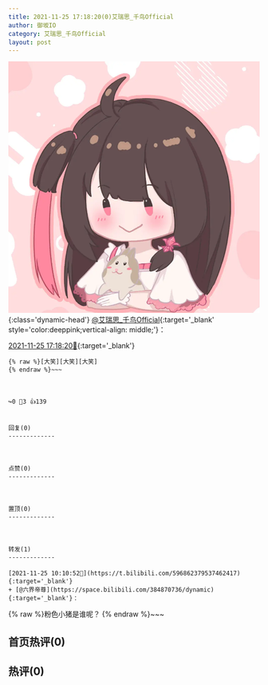 ```yaml
---
title: 2021-11-25 17:18:20(0)艾瑞思_千鸟Official
author: 御坂IO
category: 艾瑞思_千鸟Official
layout: post
---
```


![img](/images/7e08840c56f251de28bdf766b647bd5fe9a5d50a.jpg){:class='dynamic-head'}
[@艾瑞思_千鸟Official](https://space.bilibili.com/1090010845/dynamic){:target='_blank' style='color:deeppink;vertical-align: middle;'}：

[2021-11-25 17:18:20🔗](https://t.bilibili.com/596972536860352728){:target='_blank'}

~~~
{% raw %}[大笑][大笑][大笑]
{% endraw %}~~~



↪️0 💬3 👍139


回复(0)
-------------



点赞(0)
-------------



置顶(0)
-------------



转发(1)
-------------

[2021-11-25 10:10:52🔗](https://t.bilibili.com/596862379537462417){:target='_blank'}
+ [@六界帝尊](https://space.bilibili.com/384870736/dynamic){:target='_blank'}：
~~~
{% raw %}粉色小猪是谁呢？
{% endraw %}~~~






首页热评(0)
-------------



热评(0)
-------------



